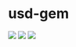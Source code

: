 # usd-gem

<img src="https://yuml.me/diagram/scruffy/class/[SDM%20REST-API{bg:red}]<->[usd-gem{bg:green}]<->[rusdc{bg:orange}],[ruby-script{bg:orange}]<->[usd-gem],[sinatra%20web-app{bg:orange}]<->[usd-gem],[bash commands]<->[rusdc],[shell-scripts]<->[rusdc],[import]->[ruby-script],[ruby-script]->[export],[reports]<-[sinatra%20web-app]<-[drop datafiles/emails/create objects]">


<img src="https://yuml.me/diagram/scruffy/class/[SDM%20REST-API%7Bbg:red%7D]%3C-%3E[usd-gem%7Bbg:green%7D]%3C-%3E[rusdc%7Bbg:green%7D],[ruby-script%7Bbg:blue%7D]%3C-%3E[usd-gem],[sinatra%20web-app%7Bbg:blue%7D]%3C-%3E[usd-gem],[bash%20commands]%3C-%3E[rusdc],[shell-scripts]%3C-%3E[rusdc],[import]-%3E[ruby-script],[ruby-script]-%3E[export],[reports]%3C-[sinatra%20web-app]%3C-[drop%20datafiles/emails/create%20objects],[import]-%3E[rusdc],[export]%3C-[rusdc],[sinatra%20web-app]-%3E[export]">

<img src="https://yuml.me/diagram/scruffy/class/[Webserver%20mit%20Apache%20Configs%7Bbg:red%7D]%3C-%3E[Git-Repository%7Bbg:green%7D]%3C-%3E[Config-Editor%20Webservice%7Bbg:green%7D]%3C-%3E[Admin-Workstation%7Bbg:red%7D]%3C-%3E[Git-Repository%7Bbg:green%7D]">


